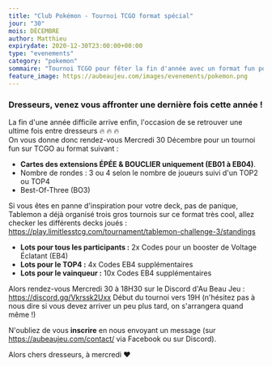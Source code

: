```yaml
---
title: "Club Pokémon - Tournoi TCGO format spécial"
jour: "30"
mois: DÉCEMBRE
author: Matthieu
expirydate: 2020-12-30T23:00:00+00:00
type: "evenements"
category: "pokemon"
sommaire: "Tournoi TCGO pour fêter la fin d'année avec un format fun pour l'occasion !"
feature_image: https://aubeaujeu.com/images/evenements/pokemon.png
---
```

### Dresseurs, venez vous affronter une dernière fois cette année !

La fin d'une année difficile arrive enfin, l'occasion de se retrouver une ultime fois entre dresseurs :fire: :fire: :fire: <br/>
On vous donne donc rendez-vous Mercredi 30 Décembre pour un tournoi fun sur TCGO au format suivant :
- **Cartes des extensions ÉPÉE & BOUCLIER uniquement (EB01 à EB04)**.
- Nombre de rondes : 3 ou 4 selon le nombre de joueurs suivi d'un TOP2 ou TOP4
- Best-Of-Three (BO3)

Si vous êtes en panne d'inspiration pour votre deck, pas de panique, Tablemon a déjà organisé trois gros tournois sur ce format très cool, allez checker les différents decks joués : https://play.limitlesstcg.com/tournament/tablemon-challenge-3/standings

- **Lots pour tous les participants :** 2x Codes pour un booster de Voltage Éclatant (EB4)
- **Lots pour le TOP4 :** 4x Codes EB4 supplémentaires
- **Lots pour le vainqueur :** 10x Codes EB4 supplémentaires

Alors rendez-vous Mercredi 30 à 18H30 sur le Discord d'Au Beau Jeu : https://discord.gg/Vkrssk2Uxx
Début du tournoi vers 19H (n'hésitez pas à nous dire si vous devez arriver un peu plus tard, on s'arrangera quand même !)

N'oubliez de vous **inscrire** en nous envoyant un message (sur https://aubeaujeu.com/contact/ via Facebook ou sur Discord).

Alors chers dresseurs, à mercredi :heart:
